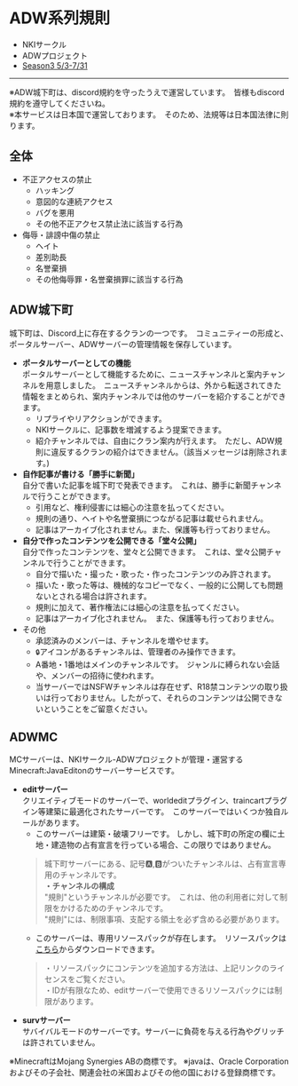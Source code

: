 # ADW系列規則
- NKIサークル
- ADWプロジェクト
- [Season3 5/3-7/31](../seasons/Season3.0.md)
***

※ADW城下町は、discord規約を守ったうえで運営しています。　皆様もdiscord規約を遵守してくださいね。  
※本サービスは日本国で運営しております。　そのため、法規等は日本国法律に則ります。

## 全体
- 不正アクセスの禁止
    - ハッキング    
    - 意図的な連続アクセス
    - バグを悪用
    - その他不正アクセス禁止法に該当する行為
- 侮辱・誹謗中傷の禁止
    - ヘイト
    - 差別助長
    - 名誉棄損
    - その他侮辱罪・名誉棄損罪に該当する行為

## ADW城下町
城下町は、Discord上に存在するクランの一つです。　コミュニティーの形成と、ポータルサーバー、ADWサーバーの管理情報を保存しています。 
- **ポータルサーバーとしての機能**  
ポータルサーバーとして機能するために、ニュースチャンネルと案内チャンネルを用意しました。　ニュースチャンネルからは、外から転送されてきた情報をまとめられ、案内チャンネルでは他のサーバーを紹介することができます。
    - リプライやリアクションができます。
    - NKIサークルに、記事数を増減するよう提案できます。
    - 紹介チャンネルでは、自由にクラン案内が行えます。　ただし、ADW規則に違反するクランの紹介はできません。（該当メッセージは削除されます。)
- **自作記事が書ける「勝手に新聞」**  
自分で書いた記事を城下町で発表できます。　これは、勝手に新聞チャンネルで行うことができます。
    - 引用など、権利侵害には細心の注意を払ってください。
    - 規則の通り、ヘイトや名誉棄損につながる記事は載せられません。
    - 記事はアーカイブ化されません。また、保護等も行っておりません。
- **自分で作ったコンテンツを公開できる「堂々公開」**  
自分で作ったコンテンツを、堂々と公開できます。　これは、堂々公開チャンネルで行うことができます。
    - 自分で描いた・撮った・歌った・作ったコンテンツのみ許されます。
    - 描いた・歌った等は、機械的なコピーでなく、一般的に公開しても問題ないとされる場合は許されます。
    - 規則に加えて、著作権法には細心の注意を払ってください。
    - 記事はアーカイブ化されません。　また、保護等も行っておりません。
- その他
    - 承認済みのメンバーは、チャンネルを増やせます。
    - `🔒`アイコンがあるチャンネルは、管理者のみ操作できます。
    - A番地・1番地はメインのチャンネルです。　ジャンルに縛られない会話や、メンバーの招待に使われます。
    - 当サーバーではNSFWチャンネルは存在せず、R18禁コンテンツの取り扱いは行っておりません。したがって、それらのコンテンツは公開できないということをご留意ください。

## ADWMC
MCサーバーは、NKIサークル-ADWプロジェクトが管理・運営するMinecraft:JavaEditonのサーバーサービスです。  
- **editサーバー**  
クリエイティブモードのサーバーで、worldeditプラグイン、traincartプラグイン等建築に最適化されたサーバーです。　このサーバーではいくつか独自ルールがあります。  
    - このサーバーは建築・破壊フリーです。 しかし、城下町の所定の欄に土地・建造物の占有宣言を行っている場合、この限りではありません。  
    > 城下町サーバーにある、記号🅰️,🅱️がついたチャンネルは、占有宣言専用のチャンネルです。  
    > **・チャンネルの構成**  
    > "規則"というチャンネルが必要です。　これは、他の利用者に対して制限をかけるためのチャンネルです。  
    > "規則"には、制限事項、支配する領土を必ず含める必要があります。
    - このサーバーは、専用リソースパックが存在します。　リソースパックは[こちら](https://github.com/tam1192/adw-rspack)からダウンロードできます。
    > ・リソースパックにコンテンツを追加する方法は、上記リンクのライセンスをご覧ください。  
    > ・IDが有限なため、editサーバーで使用できるリソースパックには制限があります。
- **survサーバー**  
サバイバルモードのサーバーです。サーバーに負荷を与える行為やグリッチは許されていません。


※MinecraftはMojang Synergies ABの商標です。
※javaは、Oracle Corporationおよびその子会社、関連会社の米国およびその他の国における登録商標です。